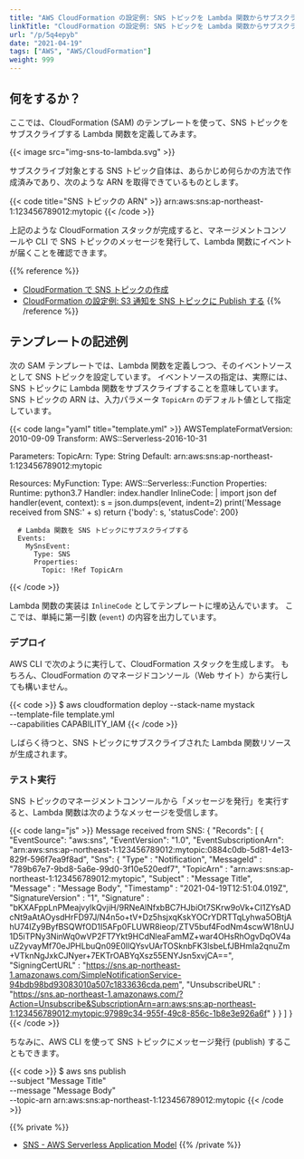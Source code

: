 ```yaml
---
title: "AWS CloudFormation の設定例: SNS トピックを Lambda 関数からサブスクライブする"
linkTitle: "CloudFormation の設定例: SNS トピックを Lambda 関数からサブスクライブする"
url: "/p/5q4epyb"
date: "2021-04-19"
tags: ["AWS", "AWS/CloudFormation"]
weight: 999
---
```


何をするか？
----

ここでは、CloudFormation (SAM) のテンプレートを使って、SNS トピックをサブスクライブする Lambda 関数を定義してみます。

{{< image src="img-sns-to-lambda.svg" >}}

サブスクライブ対象とする SNS トピック自体は、あらかじめ何らかの方法で作成済みであり、次のような ARN を取得できているものとします。

{{< code title="SNS トピックの ARN" >}}
arn:aws:sns:ap-northeast-1:123456789012:mytopic
{{< /code >}}

上記のような CloudFormation スタックが完成すると、マネージメントコンソールや CLI で SNS トピックのメッセージを発行して、Lambda 関数にイベントが届くことを確認できます。

{{% reference %}}
- [CloudFormation で SNS トピックの作成](/p/ymzbmx9)
- [CloudFormation の設定例: S3 通知を SNS トピックに Publish する](/p/3o2dpyb)
{{% /reference %}}


テンプレートの記述例
----

次の SAM テンプレートでは、Lambda 関数を定義しつつ、そのイベントソースとして SNS トピックを設定しています。
イベントソースの指定は、実際には、SNS トピックに Lambda 関数をサブスクライブすることを意味しています。
SNS トピックの ARN は、入力パラメータ `TopicArn` のデフォルト値として指定しています。

{{< code lang="yaml" title="template.yml" >}}
AWSTemplateFormatVersion: 2010-09-09
Transform: AWS::Serverless-2016-10-31

Parameters:
  TopicArn:
    Type: String
    Default: arn:aws:sns:ap-northeast-1:123456789012:mytopic

Resources:
  MyFunction:
    Type: AWS::Serverless::Function
    Properties:
      Runtime: python3.7
      Handler: index.handler
      InlineCode: |
        import json
        def handler(event, context):
          s = json.dumps(event, indent=2)
          print('Message received from SNS:' + s)
          return {'body': s, 'statusCode': 200}

      # Lambda 関数を SNS トピックにサブスクライブする
      Events:
        MySnsEvent:
          Type: SNS
          Properties:
            Topic: !Ref TopicArn
{{< /code >}}

Lambda 関数の実装は `InlineCode` としてテンプレートに埋め込んでいます。
ここでは、単純に第一引数 (`event`) の内容を出力しています。

### デプロイ

AWS CLI で次のように実行して、CloudFormation スタックを生成します。
もちろん、CloudFormation のマネージドコンソール（Web サイト）から実行しても構いません。

{{< code >}}
$ aws cloudformation deploy --stack-name mystack \
    --template-file template.yml \
    --capabilities CAPABILITY_IAM
{{< /code >}}

しばらく待つと、SNS トピックにサブスクライブされた Lambda 関数リソースが生成されます。

### テスト実行

SNS トピックのマネージメントコンソールから「メッセージを発行」を実行すると、Lambda 関数は次のようなメッセージを受信します。

{{< code lang="js" >}}
Message received from SNS:
{
  "Records": [
    {
      "EventSource": "aws:sns",
      "EventVersion": "1.0",
      "EventSubscriptionArn": "arn:aws:sns:ap-northeast-1:123456789012:mytopic:0884c0db-5d81-4e13-829f-596f7ea9f8ad",
      "Sns": {
        "Type" : "Notification",
        "MessageId" : "789b67e7-9bd8-5a6e-99d0-3f10e520edf7",
        "TopicArn" : "arn:aws:sns:ap-northeast-1:123456789012:mytopic",
        "Subject" : "Message Title",
        "Message" : "Message Body",
        "Timestamp" : "2021-04-19T12:51:04.019Z",
        "SignatureVersion" : "1",
        "Signature" : "bKXAFppLnPMeajvylkQvjiH/9RNeAlNfxbBC7HJbiOt7SKrw9oVk+CI1ZYsADcNt9aAtAOysdHrFD97J/N4n5o+tV+Dz5hsjxqKskYOCrYDRTTqLyhwa5OBtjAhU74IZy9ByfBSQWfOD1I5AFp0FLUWR8ieop/ZTV5buf4FodNm4scwW18nUJ1D5iTPNy3NinWq0wVP2FT7Ykt9HCdNleaFamMZ+war4OHsRhOgvDqOV4auZ2yvayMf70eJPHLbuQn09E0IlQYsvUArTOSknbFK3lsbeLfJBHmIa2qnuZm+VTknNgJxkCJNyer+7EKTrOABYqXsz55ENYJsn5xvjCA==",
        "SigningCertURL" : "https://sns.ap-northeast-1.amazonaws.com/SimpleNotificationService-94bdb98bd93083010a507c1833636cda.pem",
        "UnsubscribeURL" : "https://sns.ap-northeast-1.amazonaws.com/?Action=Unsubscribe&SubscriptionArn=arn:aws:sns:ap-northeast-1:123456789012:mytopic:97989c34-955f-49c8-856c-1b8e3e926a6f"
      }
    }
  ]
}
{{< /code >}}

ちなみに、AWS CLI を使って SNS トピックにメッセージ発行 (publish) することもできます。

{{< code >}}
$ aws sns publish \
    --subject "Message Title" \
    --message "Message Body" \
    --topic-arn arn:aws:sns:ap-northeast-1:123456789012:mytopic
{{< /code >}}

{{% private %}}
- [SNS - AWS Serverless Application Model](https://docs.aws.amazon.com/ja_jp/serverless-application-model/latest/developerguide/sam-property-function-sns.html)
{{% /private %}}

